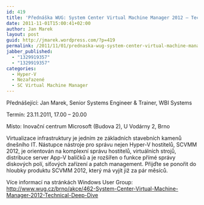 ```yaml
---
id: 419
title: 'Přednáška WUG: System Center Virtual Machine Manager 2012 – Technical Deep-Dive'
date: 2011-11-01T15:00:41+02:00
author: Jan Marek
layout: post
guid: http://jmarek.wordpress.com/?p=419
permalink: /2011/11/01/prednaska-wug-system-center-virtual-machine-manager-2012-technical-deep-dive/
jabber_published:
  - "1329919357"
  - "1329919357"
categories:
  - Hyper-V
  - Nezařazené
  - SC Virtual Machine Manager
---
```

Přednášející: Jan Marek, Senior Systems Engineer & Trainer, WBI Systems

Termín: 23.11.2011, 17.00 – 20.00

Místo: Inovační centrum Microsoft (Budova 2), U Vodárny 2, Brno

Virtualizace infrastruktury je jedním ze základních stavebních kamenů dnešního IT. Nástupce nástroje pro správu nejen Hyper-V hostitelů, SCVMM 2012, je orientován na komplexní správu hostitelů, virtuálních strojů, distribuce server App-V balíčků a je rozšířen o funkce přímé správy diskových polí, síťových zařízení a patch management. Přijďte se ponořit do hloubky produktu SCVMM 2012, který má vyjít již za pár měsíců.

Více informací na stránkách Windows User Group: <http://www.wug.cz/brno/akce/462-System-Center-Virtual-Machine-Manager-2012-Technical-Deep-Dive>
